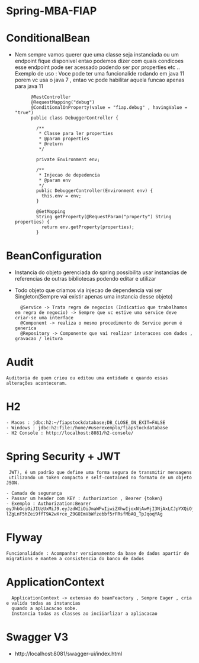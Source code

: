 # Spring-MBA-FIAP


# ConditionalBean

  - Nem sempre vamos querer que uma classe seja instanciada ou um endpoint fique disponivel entao podemos dizer com quais condicoes
  esse endpoint pode ser acessado podendo ser por properties etc ..
    Exemplo de uso : Voce pode ter uma funcionalide rodando em java 11 porem vc usa o java 7 , entao vc pode habilitar aquela funcao apenas para java 11

              @RestController
              @RequestMapping("debug")
              @ConditionalOnProperty(value = "fiap.debug" , havingValue = "true")
              public class DebuggerController {

                /**
                 * Classe para ler properties
                 * @param properties
                 * @return
                 */

                private Environment env;

                /**
                 * Injecao de depedencia
                 * @param env
                 */
                public DebuggerController(Environment env) {
                  this.env = env;
                }

                @GetMapping
                String getProperty(@RequestParam("property") String properties) {
                  return env.getProperty(properties);
                }
                
                
# BeanConfiguration  
  - Instancia do objeto gerenciada do spring possibilita usar instancias de referencias de outras bibliotecas podendo editar e utilizar
  - Todo objeto que criamos via injecao de dependencia vai ser Singleton(Sempre vai existir apenas uma instancia desse objeto)
  
          @Service -> Trata regra de negocios (Indicativo que trabalhamos em regra de negocio) -> Sempre que vc estive uma service deve criar-se uma interface
          @Component -> realiza o mesmo procedimento do Service porem é generica
          @Repository -> Componente que vai realizar interacoes com dados , gravacao / leitura
          
# Audit
    Auditoria de quem criou ou editou uma entidade e quando essas alterações aconteceram.
  
# H2
    - Macos : jdbc:h2:~/fiapstockdatabase;DB_CLOSE_ON_EXIT=FALSE
    - Windows : jdbc:h2:file:/home/#userexemplo/fiapstockdatabase
    - H2 Console : http://localhost:8081/h2-console/
  
  
# Spring Security + JWT
     
     JWT), é um padrão que define uma forma segura de transmitir mensagens 
     utilizando um token compacto e self-contained no formato de um objeto JSON.
    
    - Camada de segurança
    - Passar um header com KEY : Authorization , Bearer {token}
    - Exemplo : Authorization:Bearer eyJhbGciOiJIUzUxMiJ9.eyJzdWIiOiJmaWFwIiwiZXhwIjoxNjAwMjI3NjAxLCJpYXQiOjE2MDAyMjczMDF9.rpFFgxEkckMpdLmrcaPtwRzQv0-lZgLnF5hZei9ffT9A2wXrce_Z9GOImVbWfzebbf5rFRsfMbAQ_TpJqoqYAg
    
    
# Flyway

    Funcionalidade : Acompanhar versionamento da base de dados apartir de migrations e mantem a consistencia do banco de dados
 
# ApplicationContext

      ApplicationContext -> extensao do beanFeactory , Sempre Eager , cria e valida todas as instancias 
      quando a apliacacao sobe. 
      Instancia todas as classes ao inciiarlizar a apliacacao

# Swagger V3
 - http://localhost:8081/swagger-ui/index.html
 
 
